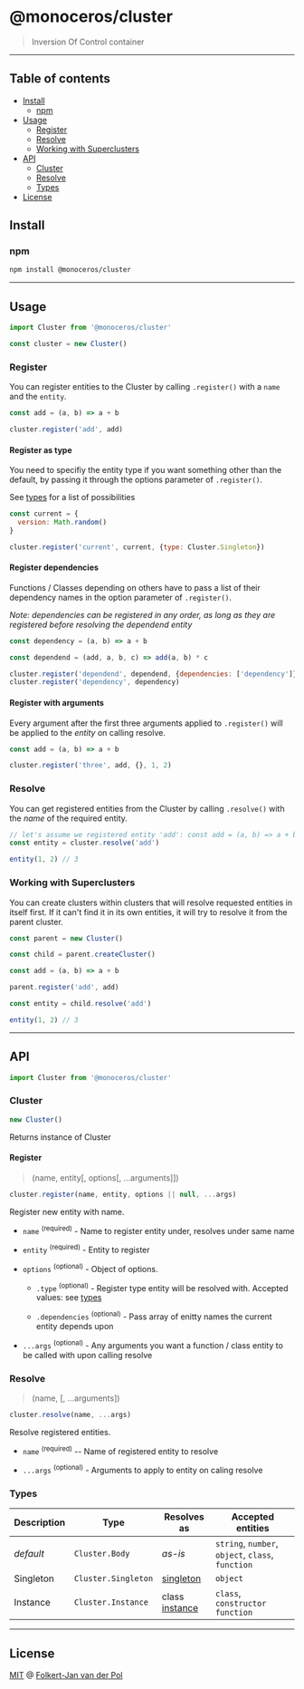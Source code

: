 # @monoceros/cluster

> Inversion Of Control container

* * *

## Table of contents

- [Install](#install)
  - [npm](#npm)
- [Usage](#usage)
  - [Register](#register)
  - [Resolve](#resolve)
  - [Working with Superclusters](#working-with-superclusters)
- [API](#api)
  - [Cluster](#cluster)
  - [Resolve](#resolve-1)
  - [Types](#types)
- [License](#license)

## Install

### npm

```bash
npm install @monoceros/cluster
```

* * *

## Usage

```js
import Cluster from '@monoceros/cluster'

const cluster = new Cluster()
```

### Register

You can register entities to the Cluster by calling `.register()` with a `name` and the `entity`.

```js
const add = (a, b) => a + b

cluster.register('add', add)
```

#### Register as type

You need to specifiy the entity type if you want something other than the default, by passing it through the options parameter of `.register()`.

See [types](#types) for a list of possibilities

```js
const current = {
  version: Math.random()
}

cluster.register('current', current, {type: Cluster.Singleton})
```

#### Register dependencies

Functions / Classes depending on others have to pass a list of their dependency names in the option parameter of `.register()`. 

_Note: dependencies can be registered in any order, as long as they are registered before resolving the dependend entity_

```js
const dependency = (a, b) => a + b

const dependend = (add, a, b, c) => add(a, b) * c

cluster.register('dependend', dependend, {dependencies: ['dependency']})
cluster.register('dependency', dependency)
```

#### Register with arguments

Every argument after the first three arguments applied to `.register()` will be applied to the _entity_ on calling resolve.

```js
const add = (a, b) => a + b

cluster.register('three', add, {}, 1, 2)
```

### Resolve

You can get registered entities from the Cluster by calling `.resolve()` with the _name_ of the required entity.

```js
// let's assume we registered entity 'add': const add = (a, b) => a + b
const entity = cluster.resolve('add')

entity(1, 2) // 3
```

### Working with Superclusters

You can create clusters within clusters that will resolve requested entities in itself first. If it can't find it in its own entities, it will try to resolve it from the parent cluster.

```js
const parent = new Cluster()

const child = parent.createCluster()

const add = (a, b) => a + b

parent.register('add', add)

const entity = child.resolve('add')

entity(1, 2) // 3
```

* * *

## API

```js
import Cluster from '@monoceros/cluster'
```

### Cluster

```js
new Cluster()
```

Returns instance of Cluster

#### Register

> (name, entity\[, options[, ...arguments]])

```js
cluster.register(name, entity, options || null, ...args)
```

Register new entity with name.

- `name` <sup>(required)</sup> - Name to register entity under, resolves under same name

- `entity` <sup>(required)</sup> - Entity to register

- `options` <sup>(optional)</sup> - Object of options.

  - `.type` <sup>(optional)</sup> - Register type entity will be resolved with. Accepted values: see [types](#types)

  - `.dependencies` <sup>(optional)</sup> - Pass array of enitty names the current entity depends upon

- `...args` <sup>(optional)</sup> - Any arguments you want a function / class entity to be called with upon calling resolve

### Resolve

> (name, [, ...arguments])

```js
cluster.resolve(name, ...args)
```

Resolve registered entities.

- `name` <sup>(required)</sup> -- Name of registered entity to resolve

- `...args` <sup>(optional)</sup> - Arguments to apply to entity on caling resolve

### Types

| Description | Type                | Resolves as                                                                 | Accepted entities                                 |
| ----------- | ------------------- | --------------------------------------------------------------------------- | ------------------------------------------------- |
| _default_   | `Cluster.Body`      | _as-is_                                                                     | `string`, `number`, `object`, `class`, `function` |
| Singleton   | `Cluster.Singleton` | [singleton](https://en.wikipedia.org/wiki/Singleton_pattern)                | `object`                                          |
| Instance    | `Cluster.Instance`  | class [instance](https://en.wikipedia.org/wiki/Instance_(computer_science)) | `class`, `constructor function`                   |

* * *

## License

[MIT](license) @ [Folkert-Jan van der Pol](https://folkertjan.nl)
